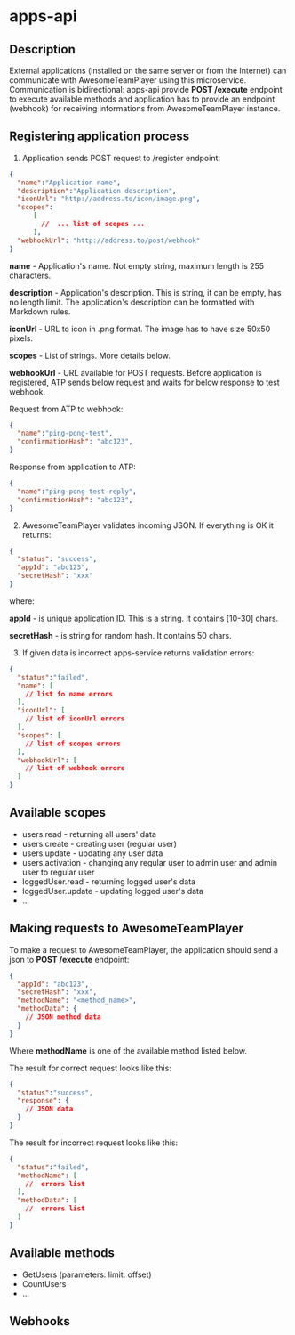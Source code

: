 # apps-api

## Description

External applications (installed on the same server 
or from the Internet) can communicate with AwesomeTeamPlayer using this microservice. 
Communication is  bidirectional: apps-api provide **POST /execute** endpoint to 
execute available methods and application has to provide an endpoint (webhook) 
for receiving informations from AwesomeTeamPlayer instance.
 
## Registering application process 

1. Application sends POST request to /register endpoint:
```json
{
  "name":"Application name",
  "description":"Application description",
  "iconUrl": "http://address.to/icon/image.png",
  "scopes": 
      [ 
        //  ... list of scopes ...
      ],
  "webhookUrl": "http://address.to/post/webhook"
}
```

**name** - Application's name. Not empty string, maximum length is 255 characters.

**description** - Application's description. This is string, it can be empty, 
has no length limit. The application's description can be formatted with Markdown rules.

**iconUrl** - URL to icon in .png format. The image has to have size 50x50 pixels.
 
**scopes** - List of strings. More details below.

**webhookUrl** - URL available for POST requests. Before application is registered,
 ATP sends below request and waits for below response to test webhook.
  
Request from ATP to webhook:
```json
{
  "name":"ping-pong-test",
  "confirmationHash": "abc123",
}

```
Response from application to ATP:
```json
{
  "name":"ping-pong-test-reply",
  "confirmationHash": "abc123",
}
```

2. AwesomeTeamPlayer validates incoming JSON. If everything is OK it returns:

```json
{
  "status": "success",
  "appId": "abc123",
  "secretHash": "xxx"
}
```

where:

**appId** - is unique application ID. This is a string. It contains [10-30] chars.

**secretHash** - is string for random hash. It contains 50 chars. 
  
3. If given data is incorrect apps-service returns validation errors:
 
```json
{
  "status":"failed",
  "name": [
    // list fo name errors
  ],
  "iconUrl": [
    // list of iconUrl errors
  ],
  "scopes": [
    // list of scopes errors
  ],
  "webhookUrl": [
    // list of webhook errors
  ]
}
```

## Available scopes

* users.read - returning all users' data
* users.create - creating user (regular user)
* users.update - updating any user data
* users.activation - changing any regular user to admin user and admin user to regular user
* loggedUser.read - returning logged user's data
* loggedUser.update - updating logged user's data
* ...

## Making requests to AwesomeTeamPlayer

To make a request to AwesomeTeamPlayer, the application should send a json to 
**POST /execute** endpoint:
```json
{
  "appId": "abc123",
  "secretHash": "xxx",
  "methodName": "<method_name>",
  "methodData": {
    // JSON method data
  }
}
```

Where **methodName** is one of the available method listed below.

The result for correct request looks like this:
 
```json
{
  "status":"success",
  "response": {
    // JSON data
  }
}
```

The result for incorrect request looks like this:
 
```json
{
  "status":"failed",
  "methodName": [
    //  errors list
  ],
  "methodData": [
    //  errors list
  ]
}
```

## Available methods

* GetUsers (parameters: limit: offset)
* CountUsers
* ...

## Webhooks
